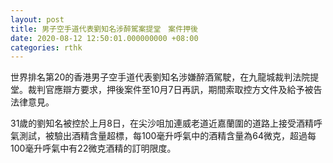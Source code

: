```yaml
---
layout: post
title: 男子空手道代表劉知名涉醉駕案提堂　案件押後
date: 2020-08-12 12:50:01.000000000 +08:00
categories: rthk
---
```


世界排名第20的香港男子空手道代表劉知名涉嫌醉酒駕駛，在九龍城裁判法院提堂。裁判官應辯方要求，押後案件至10月7日再訊，期間索取控方文件及給予被告法律意見。

31歲的劉知名被控於上月8日，在尖沙咀加連威老道近嘉蘭圍的道路上接受酒精呼氣測試，被驗出酒精含量超標，每100毫升呼氣中的酒精含量為64微克，超過每100毫升呼氣中有22微克酒精的訂明限度。
